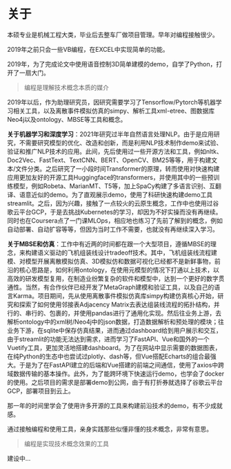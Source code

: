 # 关于

本硕专业是机械工程大类，毕业后去整车厂做项目管理。早年对编程接触很少。

2019年之前只会一些VB编程，在EXCEL中实现简单的功能。

2019年，为了完成论文中使用语音控制3D简单建模的demo，自学了Python，打开了一扇大门。

> 编程是理解技术概念本质的媒介

2019年以后，作为助理研究员，因研究需要学习了Tensorflow/Pytorch等机器学习相关工具，以及离散事件模拟仿真的simpy、解析工具xml-etree、图数据库Neo4j以及ontology、MBSE等工具和概念。

**关于机器学习和深度学习**：2021年研究过半年自然语言处理NLP。由于是应用研究，不需要研究模型的优化、改造和创新，而是利用NLP技术制作demo来试验、验证和推广NLP技术的应用。此间，先后使用过一些开源方法和工具，例如nltk、Doc2Vec、FastText、TextCNN、BERT、OpenCV、BM25等等，用于构建文本/文件分类。之后研究了一小段时间Transformer的原理，转而使用对快速构建应用更加友好的开源工具Huggingface的transformers，并使用其中的一些预训练模型，例如Robeta、MarianMT、T5等，加上SpaCy构建了多语言识别、互翻译、语意近似的demo。为了直观展示demo，使用了科研快速构建demo工具streamlit。之后，因为兴趣，接触了一点较火的云原生概念，工作中也使用过谷歌云平台GCP，于是去挑战Kubernetes的学习，却因为不好实操而没有再继续。同时也在Coursera点了一门课MLOps，相应地也练习了先前了解到的概念，例如自动部署、自动扩容等等，但因为当时工作不需要，也就没有再继续深入学习。

**关于MBSE和仿真**：工作中有近两的时间都在跟一个大型项目，遵循MBSE的理念，来构建语义驱动的飞机组装线设计tradeoff技术。其中，飞机组装线流程建模、对模型开展离散模拟仿真、3D模拟仿和数据可视化已经都不是新鲜事物，前沿的核心思路是，如何利用ontology，在使用元模型的情况下打通以上技术，以高效的研发模型复用，在制造业纷繁复杂的软件和模型中，达到一个更好的数字贯通性。当然，有合作伙伴已经开发了MetaGraph建模和验证工具，以及自己的语言Karma。项目期间，先从使用离散事件模拟仿真库simpy构建仿真核心开始，研究和探索了如何使用邻接表Adjacency Matrix去表达组装线流程的拓扑结构，并行的、串行的、包裹的，并使用pandas进行了通用化实现。然后往业务上游，去解析ontology中的xml树/Neo4j中的json数据，打造数据解析和预处理的模块；往业务下游，在sqlite中保存仿真结果，进而通过dashboard给到用户展示和交互，由于streamlit的功能无法达到需求，进而学习了FastAPI、Vue和国外的一个Vuetify工具，更加灵活地搭建dashboard。为了在网站中显示需要的数据图表，在纯Python的生态中也尝试过plotly、dash等，但Vue搭配Echarts的组合最强大。于是为了在FastAPI建立的后端和Vue搭建的前端之间通信，使用了axios中跨域数据传输的基本操作。此外，为了能跨环境下快速运行demo，也学会了docker的使用。之后项目的需求是部署demo到公网，由于有打折券就选择了谷歌云平台GCP，部署项目到云上。

那一年的时间里学会了使用许多开源的工具来构建前沿技术的demo，有不少成就感。

通过接触编程和使用工具，亲身实践那些似懂非懂的技术概念，非常有意思。

> 编程是实现技术概念效果的工具

建设中...
